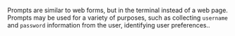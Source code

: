 

Prompts are similar to web forms, but in the terminal instead of a web page. Prompts may be used for a variety of purposes, such as collecting `username` and `password` information from the user, identifying user preferences..
